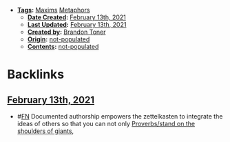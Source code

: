 - **[Tags](<../Tags.md>):** [Maxims](<../Maxims.md>) [Metaphors](<../Metaphors.md>)
    - **[Date Created](<../Date Created.md>):** [February 13th, 2021](<../February 13th, 2021.md>)
    - **[Last Updated](<../Last Updated.md>):** [February 13th, 2021](<../February 13th, 2021.md>)
    - **[Created by](<../Created by.md>):** [Brandon Toner](<../Brandon Toner.md>)
    - **[Origin](<../Origin.md>):** [not-populated](<../not-populated.md>)
    - **[Contents](<../Contents.md>):** [not-populated](<../not-populated.md>)

# Backlinks
## [February 13th, 2021](<February 13th, 2021.md>)
- #[FN](<../FN.md>) Documented authorship empowers the zettelkasten to integrate the ideas of others so that you can not only [Proverbs/stand on the shoulders of giants](<../Proverbs/stand on the shoulders of giants.md>),

